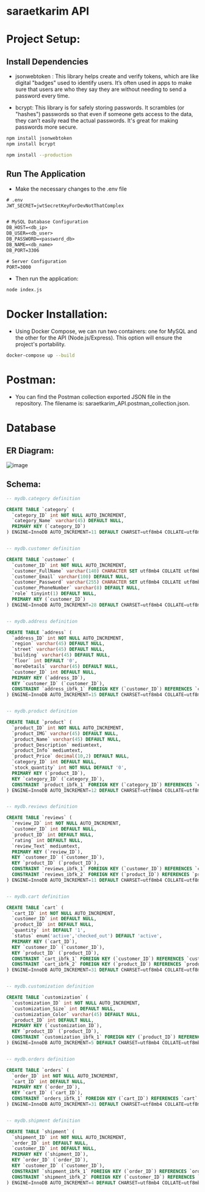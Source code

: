 # saraetkarim API

# Project Setup:

## Install Dependencies
- jsonwebtoken : This library helps create and verify tokens, which are like digital "badges" used to identify users. It’s often used in apps to make sure that users are who they say they are without needing to send a password every time.

- bcrypt: This library is for safely storing passwords. It scrambles (or "hashes") passwords so that even if someone gets access to the data, they can’t easily read the actual passwords. It's great for making passwords more secure.
~~~bash
npm install jsonwebtoken
npm install bcrypt

npm install --production
~~~

## Run The Application
- Make the necessary changes to the .env file
~~~txt
# .env
JWT_SECRET=jwtSecretKeyForDevNotThatComplex


# MySQL Database Configuration
DB_HOST=<db_ip>
DB_USER=<db_user>
DB_PASSWORD=<password_db>
DB_NAME=<db_name>
DB_PORT=3306

# Server Configuration
PORT=3000
~~~
- Then run the application:
~~~bash
node index.js
~~~


# Docker Installation:
- Using Docker Compose, we can run two containers: one for MySQL and the other for the API (Node.js/Express). This option will ensure the project's portability.
~~~bash
docker-compose up --build
~~~


# Postman:
- You can find the Postman collection exported JSON file in the repository. The filename is: saraetkarim_API.postman_collection.json.

# Database
## ER Diagram:
![image](https://github.com/user-attachments/assets/58384da5-703b-40e4-8bbe-6c412a3700d5)

## Schema:
~~~sql
-- mydb.category definition

CREATE TABLE `category` (
  `category_ID` int NOT NULL AUTO_INCREMENT,
  `category_Name` varchar(45) DEFAULT NULL,
  PRIMARY KEY (`category_ID`)
) ENGINE=InnoDB AUTO_INCREMENT=11 DEFAULT CHARSET=utf8mb4 COLLATE=utf8mb4_0900_ai_ci;


-- mydb.customer definition

CREATE TABLE `customer` (
  `customer_ID` int NOT NULL AUTO_INCREMENT,
  `customer_FullName` varchar(140) CHARACTER SET utf8mb4 COLLATE utf8mb4_0900_ai_ci DEFAULT NULL,
  `customer_Email` varchar(100) DEFAULT NULL,
  `customer_Password` varchar(255) CHARACTER SET utf8mb4 COLLATE utf8mb4_0900_ai_ci DEFAULT NULL,
  `customer_PhoneNumber` varchar(8) DEFAULT NULL,
  `role` tinyint(1) DEFAULT NULL,
  PRIMARY KEY (`customer_ID`)
) ENGINE=InnoDB AUTO_INCREMENT=28 DEFAULT CHARSET=utf8mb4 COLLATE=utf8mb4_0900_ai_ci;


-- mydb.address definition

CREATE TABLE `address` (
  `address_ID` int NOT NULL AUTO_INCREMENT,
  `region` varchar(45) DEFAULT NULL,
  `street` varchar(45) DEFAULT NULL,
  `building` varchar(45) DEFAULT NULL,
  `floor` int DEFAULT '0',
  `moreDetails` varchar(45) DEFAULT NULL,
  `customer_ID` int DEFAULT NULL,
  PRIMARY KEY (`address_ID`),
  KEY `customer_ID` (`customer_ID`),
  CONSTRAINT `address_ibfk_1` FOREIGN KEY (`customer_ID`) REFERENCES `customer` (`customer_ID`)
) ENGINE=InnoDB AUTO_INCREMENT=15 DEFAULT CHARSET=utf8mb4 COLLATE=utf8mb4_0900_ai_ci;


-- mydb.product definition

CREATE TABLE `product` (
  `product_ID` int NOT NULL AUTO_INCREMENT,
  `product_IMG` varchar(45) DEFAULT NULL,
  `product_Name` varchar(45) DEFAULT NULL,
  `product_Description` mediumtext,
  `product_Info` mediumtext,
  `product_Price` decimal(10,2) DEFAULT NULL,
  `category_ID` int DEFAULT NULL,
  `stock_quantity` int NOT NULL DEFAULT '0',
  PRIMARY KEY (`product_ID`),
  KEY `category_ID` (`category_ID`),
  CONSTRAINT `product_ibfk_1` FOREIGN KEY (`category_ID`) REFERENCES `category` (`category_ID`)
) ENGINE=InnoDB AUTO_INCREMENT=12 DEFAULT CHARSET=utf8mb4 COLLATE=utf8mb4_0900_ai_ci;


-- mydb.reviews definition

CREATE TABLE `reviews` (
  `review_ID` int NOT NULL AUTO_INCREMENT,
  `customer_ID` int DEFAULT NULL,
  `product_ID` int DEFAULT NULL,
  `rating` int DEFAULT NULL,
  `review_Text` mediumtext,
  PRIMARY KEY (`review_ID`),
  KEY `customer_ID` (`customer_ID`),
  KEY `product_ID` (`product_ID`),
  CONSTRAINT `reviews_ibfk_1` FOREIGN KEY (`customer_ID`) REFERENCES `customer` (`customer_ID`),
  CONSTRAINT `reviews_ibfk_2` FOREIGN KEY (`product_ID`) REFERENCES `product` (`product_ID`)
) ENGINE=InnoDB AUTO_INCREMENT=11 DEFAULT CHARSET=utf8mb4 COLLATE=utf8mb4_0900_ai_ci;


-- mydb.cart definition

CREATE TABLE `cart` (
  `cart_ID` int NOT NULL AUTO_INCREMENT,
  `customer_ID` int DEFAULT NULL,
  `product_ID` int DEFAULT NULL,
  `quantity` int DEFAULT '1',
  `status` enum('active','checked_out') DEFAULT 'active',
  PRIMARY KEY (`cart_ID`),
  KEY `customer_ID` (`customer_ID`),
  KEY `product_ID` (`product_ID`),
  CONSTRAINT `cart_ibfk_1` FOREIGN KEY (`customer_ID`) REFERENCES `customer` (`customer_ID`),
  CONSTRAINT `cart_ibfk_2` FOREIGN KEY (`product_ID`) REFERENCES `product` (`product_ID`)
) ENGINE=InnoDB AUTO_INCREMENT=31 DEFAULT CHARSET=utf8mb4 COLLATE=utf8mb4_0900_ai_ci;


-- mydb.customization definition

CREATE TABLE `customization` (
  `customization_ID` int NOT NULL AUTO_INCREMENT,
  `customization_Size` int DEFAULT NULL,
  `customization_Color` varchar(45) DEFAULT NULL,
  `product_ID` int DEFAULT NULL,
  PRIMARY KEY (`customization_ID`),
  KEY `product_ID` (`product_ID`),
  CONSTRAINT `customization_ibfk_1` FOREIGN KEY (`product_ID`) REFERENCES `product` (`product_ID`)
) ENGINE=InnoDB AUTO_INCREMENT=5 DEFAULT CHARSET=utf8mb4 COLLATE=utf8mb4_0900_ai_ci;


-- mydb.orders definition

CREATE TABLE `orders` (
  `order_ID` int NOT NULL AUTO_INCREMENT,
  `cart_ID` int DEFAULT NULL,
  PRIMARY KEY (`order_ID`),
  KEY `cart_ID` (`cart_ID`),
  CONSTRAINT `orders_ibfk_1` FOREIGN KEY (`cart_ID`) REFERENCES `cart` (`cart_ID`)
) ENGINE=InnoDB AUTO_INCREMENT=31 DEFAULT CHARSET=utf8mb4 COLLATE=utf8mb4_0900_ai_ci;


-- mydb.shipment definition

CREATE TABLE `shipment` (
  `shipment_ID` int NOT NULL AUTO_INCREMENT,
  `order_ID` int DEFAULT NULL,
  `customer_ID` int DEFAULT NULL,
  PRIMARY KEY (`shipment_ID`),
  KEY `order_ID` (`order_ID`),
  KEY `customer_ID` (`customer_ID`),
  CONSTRAINT `shipment_ibfk_1` FOREIGN KEY (`order_ID`) REFERENCES `orders` (`order_ID`),
  CONSTRAINT `shipment_ibfk_2` FOREIGN KEY (`customer_ID`) REFERENCES `customer` (`customer_ID`)
) ENGINE=InnoDB AUTO_INCREMENT=4 DEFAULT CHARSET=utf8mb4 COLLATE=utf8mb4_0900_ai_ci;
~~~


